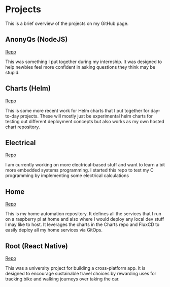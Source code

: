 # Projects

This is a brief overview of the projects on my GitHub page.

## AnonyQs (NodeJS)

[Repo](https://github.com/awalford16/AnonyQs)

This was something I put together during my internship. It was designed to help newbies feel more confident in asking questions they think may be stupid.


## Charts (Helm)

[Repo](https://github.com/awalford16/charts)

This is some more recent work for Helm charts that I put together for day-to-day projects. These will mostly just be experimental helm charts for testing out different deployment concepts but also works as my own hosted chart repository.


## Electrical

[Repo](https://github.com/awalford16/electrical)

I am currently working on more electrical-based stuff and want to learn a bit more embedded systems programming. I started this repo to test my C programming by implementing some electrical calculations


## Home

[Repo](https://github.com/awalford16/home)

This is my home automation repository. It defines all the services that I run on a raspberry pi at home and also where I would deploy any local dev stuff I may like to host. It leverages the charts in the Charts repo and FluxCD to easily deploy all my home services via GitOps.


## Root (React Native)

[Repo](https://github.com/awalford16/Root)

This was a university project for building a cross-platform app. It is designed to encourage sustainable travel choices by rewarding uses for tracking bike and walking journeys over taking the car.
